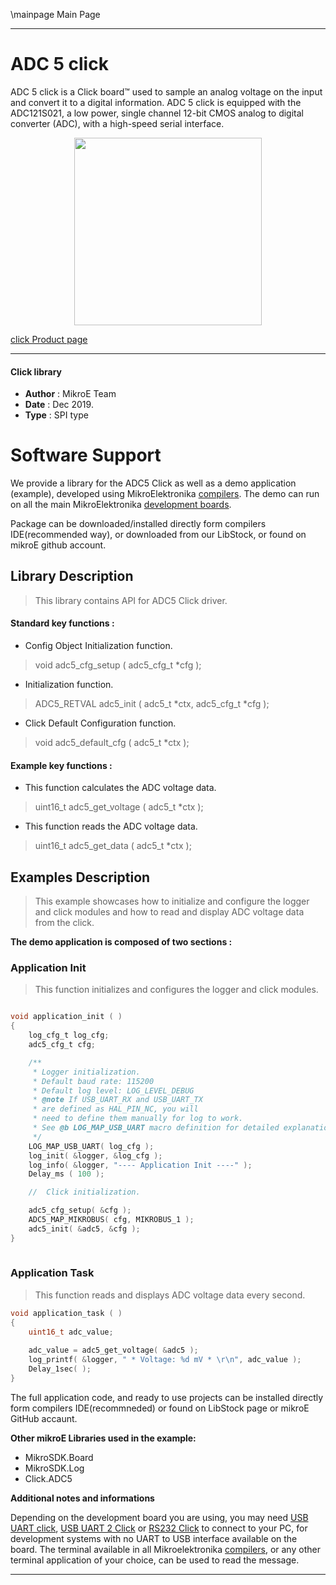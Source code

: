 \mainpage Main Page

---
# ADC 5 click

ADC 5 click is a Click board™ used to sample an analog voltage on the input and convert it to a digital information. ADC 5 click is equipped with the ADC121S021, a low power, single channel 12-bit CMOS analog to digital converter (ADC), with a high-speed serial interface.

<p align="center">
  <img src="https://download.mikroe.com/images/click_for_ide/adc5_click.png" height=300px>
</p>

[click Product page](https://www.mikroe.com/adc-5-click)

---

#### Click library 

- **Author**        : MikroE Team
- **Date**          : Dec 2019.
- **Type**          : SPI type

# Software Support

We provide a library for the ADC5 Click 
as well as a demo application (example), developed using MikroElektronika 
[compilers](https://shop.mikroe.com/compilers). 
The demo can run on all the main MikroElektronika [development boards](https://shop.mikroe.com/development-boards).

Package can be downloaded/installed directly form compilers IDE(recommended way), or downloaded from our LibStock, or found on mikroE github account. 

## Library Description

> This library contains API for ADC5 Click driver.

#### Standard key functions :

- Config Object Initialization function.
> void adc5_cfg_setup ( adc5_cfg_t *cfg ); 
 
- Initialization function.
> ADC5_RETVAL adc5_init ( adc5_t *ctx, adc5_cfg_t *cfg );

- Click Default Configuration function.
> void adc5_default_cfg ( adc5_t *ctx );


#### Example key functions :

- This function calculates the ADC voltage data.
> uint16_t adc5_get_voltage ( adc5_t *ctx );
 
- This function reads the ADC voltage data.
> uint16_t adc5_get_data ( adc5_t *ctx );

## Examples Description

> This example showcases how to initialize and configure the logger and click modules and 
  how to read and display ADC voltage data from the click. 

**The demo application is composed of two sections :**

### Application Init 

> This function initializes and configures the logger and click modules.

```c

void application_init ( )
{
    log_cfg_t log_cfg;
    adc5_cfg_t cfg;

    /** 
     * Logger initialization.
     * Default baud rate: 115200
     * Default log level: LOG_LEVEL_DEBUG
     * @note If USB_UART_RX and USB_UART_TX 
     * are defined as HAL_PIN_NC, you will 
     * need to define them manually for log to work. 
     * See @b LOG_MAP_USB_UART macro definition for detailed explanation.
     */
    LOG_MAP_USB_UART( log_cfg );
    log_init( &logger, &log_cfg );
    log_info( &logger, "---- Application Init ----" );
    Delay_ms ( 100 );

    //  Click initialization.

    adc5_cfg_setup( &cfg );
    ADC5_MAP_MIKROBUS( cfg, MIKROBUS_1 );
    adc5_init( &adc5, &cfg );
}
  
```

### Application Task

> This function reads and displays ADC voltage data every second. 

```c
void application_task ( )
{
    uint16_t adc_value;
    
    adc_value = adc5_get_voltage( &adc5 );
    log_printf( &logger, " * Voltage: %d mV * \r\n", adc_value );
    Delay_1sec( );
}
```

The full application code, and ready to use projects can be  installed directly form compilers IDE(recommneded) or found on LibStock page or mikroE GitHub accaunt.

**Other mikroE Libraries used in the example:** 

- MikroSDK.Board
- MikroSDK.Log
- Click.ADC5

**Additional notes and informations**

Depending on the development board you are using, you may need 
[USB UART click](https://shop.mikroe.com/usb-uart-click), 
[USB UART 2 Click](https://shop.mikroe.com/usb-uart-2-click) or 
[RS232 Click](https://shop.mikroe.com/rs232-click) to connect to your PC, for 
development systems with no UART to USB interface available on the board. The 
terminal available in all Mikroelektronika 
[compilers](https://shop.mikroe.com/compilers), or any other terminal application 
of your choice, can be used to read the message.

---
